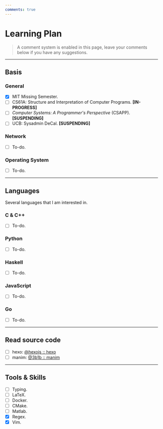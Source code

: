 ```yaml
---
comments: true
---
```


# Learning Plan

> A comment system is enabled in this page, leave your comments below if you have any suggestions.

---

## Basis

### General

 - [x] MIT Missing Semester.
 - [ ] CS61A: Structure and Interpretation of Computer Programs. **[IN-PROGRESS]**
 - [ ] *Computer Systems: A Programmer's Perspective* (CSAPP). **[SUSPENDING]**
 - [ ] UCB: Sysadmin DeCal. **[SUSPENDING]**

### Network

 - [ ] To-do.

### Operating System

 - [ ] To-do.

---

## Languages

Several languages that I am interested in.

### C & C++

 - [ ] To-do.

### Python

 - [ ] To-do.

### Haskell

 - [ ] To-do.
  
### JavaScript

 - [ ] To-do.

### Go

 - [ ] To-do.

---

## Read source code

 - [ ] hexo: [@hexojs :: hexo](https://github.com/hexojs/hexo)
 - [ ] manim: [@3b1b :: manim](https://github.com/3b1b/manim)

---

## Tools & Skills

 - [ ] Typing.
 - [ ] LaTeX.
 - [ ] Docker.
 - [ ] CMake.
 - [ ] Matlab.
 - [x] Regex.
 - [x] Vim.
